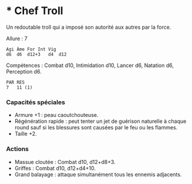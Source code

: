 
# * Chef Troll
Un redoutable troll qui a imposé son autorité aux autres par la force.

Allure : 7

	Agi	Âme	For	Int	Vig
	d6	d6	d12+3	d4	d12

Compétences : Combat d10, Intimidation d10, Lancer d6, Natation d6, Perception d6.

	PAR	RES
	7	11 (1)

### Capacités spéciales
- Armure +1 : peau caoutchouteuse.
- Régénération rapide : peut tenter un jet de guérison naturelle à chaque round sauf si les blessures sont causées par le feu ou les flammes.
- Taille +2.

### Actions
- Massue cloutée : Combat d10, d12+d8+3.
- Griffes : Combat d10, d12+d4+10.
- Grand balayage : attaque simultanément tous les ennemis adjacents.
